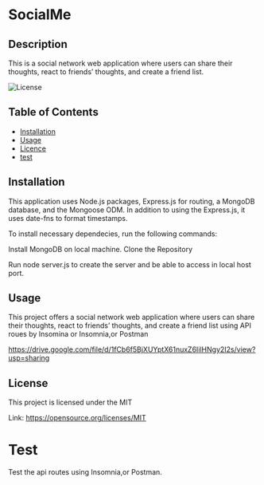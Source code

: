 # SocialMe

## Description
This is a social network web application where users can share their thoughts, react to friends’ thoughts, and create a friend list.

![License](https://img.shields.io/badge/license-MIT-Blue.svg)

## Table of Contents

  * [Installation](#installation)
  * [Usage](#usage)
  * [Licence](#license)
  * [test](#test)

## Installation
This application uses Node.js packages, Express.js for routing, a MongoDB database, and the Mongoose ODM. In addition to using the Express.js, it uses date-fns to format timestamps.

To install necessary dependecies, run the following commands:

Install MongoDB on local machine. 
Clone the Repository

Run node server.js to create the server and be able to access in local host port.

## Usage
This project offers a social network web application where users can share their thoughts, react to friends’ thoughts, and create a friend list using API roues by Insomina or Insomnia,or Postman

https://drive.google.com/file/d/1fCb6f5BjXUYptX61nuxZ6IilHNgy2I2s/view?usp=sharing

## License
This project is licensed under the MIT

Link: https://opensource.org/licenses/MIT

# Test
Test the api routes using Insomnia,or Postman.

